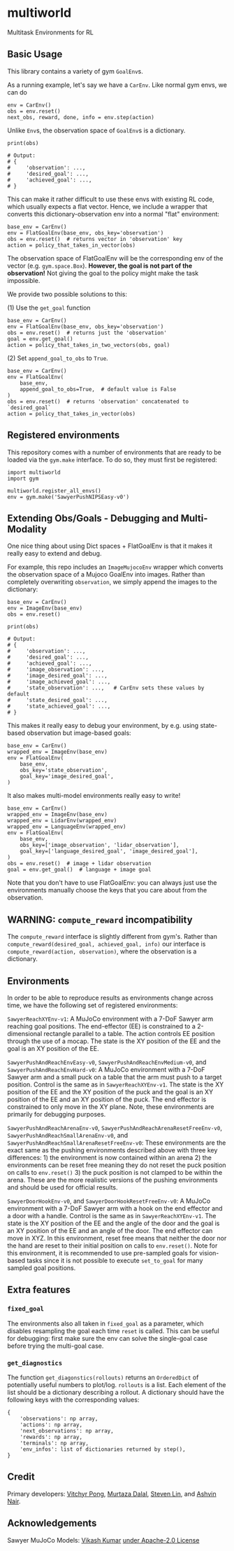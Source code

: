 # multiworld
Multitask Environments for RL

## Basic Usage
This library contains a variety of gym `GoalEnv`s.

As a running example, let's say we have a `CarEnv`.
Like normal gym envs, we can do
```
env = CarEnv()
obs = env.reset()
next_obs, reward, done, info = env.step(action)
```

Unlike `Env`s, the observation space of `GoalEnv`s is a dictionary.
```
print(obs)

# Output:
# {
#     'observation': ...,
#     'desired_goal': ...,
#     'achieved_goal': ...,
# }
```
This can make it rather difficult to use these envs with existing RL code, which
usually expects a flat vector.
Hence, we include a wrapper that converts this dictionary-observation env into a
normal "flat" environment:

```
base_env = CarEnv()
env = FlatGoalEnv(base_env, obs_key='observation')
obs = env.reset()  # returns vector in 'observation' key
action = policy_that_takes_in_vector(obs)
```

The observation space of FlatGoalEnv will be the corresponding env of the vector
(e.g. `gym.space.Box`).
**However, the goal is not part of the observation!**
Not giving the goal to the policy might make the task impossible.

We provide two possible solutions to this:

(1) Use the `get_goal` function
```
base_env = CarEnv()
env = FlatGoalEnv(base_env, obs_key='observation')
obs = env.reset()  # returns just the 'observation'
goal = env.get_goal()
action = policy_that_takes_in_two_vectors(obs, goal)
```
(2) Set
`append_goal_to_obs` to `True`.
```
base_env = CarEnv()
env = FlatGoalEnv(
    base_env,
    append_goal_to_obs=True,  # default value is False
)
obs = env.reset()  # returns 'observation' concatenated to `desired_goal`
action = policy_that_takes_in_vector(obs)
```

## Registered environments
This repository comes with a number of environments that are ready to be
loaded via the `gym.make` interface. To do so, they must first be registered:

```
import multiworld
import gym

multiworld.register_all_envs()
env = gym.make('SawyerPushNIPSEasy-v0')
```

## Extending Obs/Goals - Debugging and Multi-Modality
One nice thing about using Dict spaces + FlatGoalEnv is that it makes it really
easy to extend and debug.

For example, this repo includes an `ImageMujocoEnv` wrapper which converts
the observation space of a Mujoco GoalEnv into images.
Rather than completely overwriting `observation`, we simply append the
images to the dictionary:

```
base_env = CarEnv()
env = ImageEnv(base_env)
obs = env.reset()

print(obs)

# Output:
# {
#     'observation': ...,
#     'desired_goal': ...,
#     'achieved_goal': ...,
#     'image_observation': ...,
#     'image_desired_goal': ...,
#     'image_achieved_goal': ...,
#     'state_observation': ...,   # CarEnv sets these values by default
#     'state_desired_goal': ...,
#     'state_achieved_goal': ...,
# }
```

This makes it really easy to debug your environment, by e.g. using state-based
observation but image-based goals:
```
base_env = CarEnv()
wrapped_env = ImageEnv(base_env)
env = FlatGoalEnv(
    base_env,
    obs_key='state_observation',
    goal_key='image_desired_goal',
)
```

It also makes multi-model environments really easy to write!
```
base_env = CarEnv()
wrapped_env = ImageEnv(base_env)
wrapped_env = LidarEnv(wrapped_env)
wrapped_env = LanguageEnv(wrapped_env)
env = FlatGoalEnv(
    base_env,
    obs_key=['image_observation', 'lidar_observation'],
    goal_key=['language_desired_goal', 'image_desired_goal'],
)
obs = env.reset()  # image + lidar observation
goal = env.get_goal()  # language + image goal
```

Note that you don't have to use FlatGoalEnv: you can always just use the
environments manually choose the keys that you care about from the
observation.

## WARNING: `compute_reward` incompatibility
The `compute_reward` interface is slightly different from gym's.
Rather than `compute_reward(desired_goal, achieved_goal, info)` our interface is
 `compute_reward(action, observation)`, where the observation is a dictionary.

## Environments
In order to be able to reproduce results as environments change across time, we have the following set of registered environments:

`SawyerReachXYEnv-v1`: A MuJoCo environment with a 7-DoF Sawyer arm reaching goal positions. The end-effector (EE) is constrained to a 2-dimensional rectangle parallel to a table. The action controls EE position through the use of a mocap. The state is the XY position of the EE and the goal is an XY position of the EE.

`SawyerPushAndReachEnvEasy-v0`, `SawyerPushAndReachEnvMedium-v0`, and `SawyerPushAndReachEnvHard-v0`:  A MuJoCo environment with a 7-DoF Sawyer arm and a small puck on a table that the arm must push to a target position. Control is the same as in `SawyerReachXYEnv-v1`.  The state is the XY position of the EE and the XY position of the puck and the goal is an XY position of the EE and an XY position of the puck. The end effector is constrained to only move in the XY plane. Note, these environments are primarily for debugging purposes.

`SawyerPushAndReachArenaEnv-v0`, `SawyerPushAndReachArenaResetFreeEnv-v0`, `SawyerPushAndReachSmallArenaEnv-v0`, and `SawyerPushAndReachSmallArenaResetFreeEnv-v0`: These environments are the exact same as the pushing environments described above with three key differences: 1) the environment is now contained within an arena 2) the environments can be reset free meaning they do not reset the puck position on calls to `env.reset()` 3) the puck position is not clamped to be within the arena. These are the more realistic versions of the pushing environments and should be used for official results. 

`SawyerDoorHookEnv-v0`, and `SawyerDoorHookResetFreeEnv-v0`: A MuJoCo environment with a 7-DoF Sawyer arm with a hook on the end effector and a door with a handle. Control is the same as in `SawyerReachXYEnv-v1`.  The state is the XY position of the EE and the angle of the door and the goal is an XY position of the EE and an angle of the door. The end effector can move in XYZ. In this environment, reset free means that neither the door nor the hand are reset to their initial position on calls to `env.reset()`. Note for this environment, it is recommended to use pre-sampled goals for vision-based tasks since it is not possible to execute `set_to_goal` for many sampled goal positions. 


## Extra features
### `fixed_goal`
The environments also all taken in `fixed_goal` as a parameter, which disables
resampling the goal each time `reset` is called. This can be useful for
debugging: first make sure the env can solve the single-goal case before trying
the multi-goal case.

### `get_diagnostics`
The function `get_diagonstics(rollouts)` returns an `OrderedDict` of potentially
useful numbers to plot/log.
`rollouts` is a list. Each element of the list should be a dictionary describing
a rollout. A dictionary should have the following keys with the corresponding
values:
```
{
    'observations': np array,
    'actions': np array,
    'next_observations': np array,
    'rewards': np array,
    'terminals': np array,
    'env_infos': list of dictionaries returned by step(),
}
```

## Credit
Primary developers:
[Vitchyr Pong](https://github.com/vitchyr),
[Murtaza Dalal](https://github.com/mdalal2020),
[Steven Lin](https://github.com/stevenlin1111), and
[Ashvin Nair](https://github.com/anair13).

## Acknowledgements
Sawyer MuJoCo Models: [Vikash Kumar](https://github.com/vikashplus/sawyer_sim) [under Apache-2.0 License](https://github.com/vikashplus/sawyer_sim/blob/master/LICENSE)
